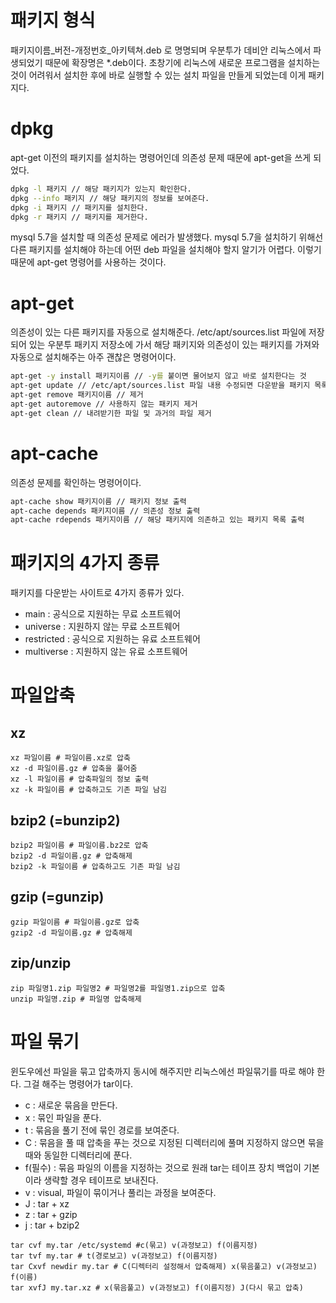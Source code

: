 # 패키지 형식

패키지이름_버전-개정번호\_아키텍쳐.deb 로 명명되며 우분투가 데비안 리눅스에서 파생되었기 때문에 확장명은 *.deb이다. 초창기에 리눅스에 새로운 프로그램을 설치하는 것이 어려워서 설치한 후에 바로 실행할 수 있는 설치 파일을 만들게 되었는데 이게 패키지다.

# dpkg

apt-get 이전의 패키지를 설치하는 명령어인데 의존성 문제 때문에 apt-get을 쓰게 되었다.

```bash
dpkg -l 패키지 // 해당 패키지가 있는지 확인한다.
dpkg --info 패키지 // 해당 패키지의 정보를 보여준다.
dpkg -i 패키지 // 패키지를 설치한다.
dpkg -r 패키지 // 패키지를 제거한다.
```

mysql 5.7을 설치할 때 의존성 문제로 에러가 발생했다. mysql 5.7을 설치하기 위해선 다른 패키지를 설치해야 하는데 어떤 deb 파일을 설치해야 할지 알기가 어렵다. 이렇기 때문에 apt-get 명령어를 사용하는 것이다.

# apt-get

의존성이 있는 다른 패키지를 자동으로 설치해준다. /etc/apt/sources.list 파일에 저장되어 있는 우분투 패키지 저장소에 가서 해당 패키지와 의존성이 있는 패키지를 가져와 자동으로 설치해주는 아주 괜찮은 명령어이다.

```bash
apt-get -y install 패키지이름 // -y를 붙이면 물어보지 않고 바로 설치한다는 것
apt-get update // /etc/apt/sources.list 파일 내용 수정되면 다운받을 패키지 목록 업데이트
apt-get remove 패키지이름 // 제거
apt-get autoremove // 사용하지 않는 패키지 제거
apt-get clean // 내려받기한 파일 및 과거의 파일 제거
```

# apt-cache

의존성 문제를 확인하는 명령어이다.

```bash
apt-cache show 패키지이름 // 패키지 정보 출력
apt-cache depends 패키지이름 // 의존성 정보 출력
apt-cache rdepends 패키지이름 // 해당 패키지에 의존하고 있는 패키지 목록 출력
```

# 패키지의 4가지 종류

패키지를 다운받는 사이트로 4가지 종류가 있다.

* main : 공식으로 지원하는 무료 소프트웨어
* universe : 지원하지 않는 무료 소프트웨어
* restricted : 공식으로 지원하는 유료 소프트웨어
* multiverse : 지원하지 않는 유료 소프트웨어

# 파일압축

## xz

```shell
xz 파일이름 # 파일이름.xz로 압축
xz -d 파일이름.gz # 압축을 풀어줌
xz -l 파일이름 # 압축파일의 정보 출력
xz -k 파일이름 # 압축하고도 기존 파일 남김
```

## bzip2 (=bunzip2)

```shell
bzip2 파일이름 # 파일이름.bz2로 압축
bzip2 -d 파일이름.gz # 압축해제
bzip2 -k 파일이름 # 압축하고도 기존 파일 남김
```

## gzip (=gunzip)

```shell
gzip 파일이름 # 파일이름.gz로 압축
gzip2 -d 파일이름.gz # 압축해제
```

## zip/unzip

```shell
zip 파일명1.zip 파일명2 # 파일명2를 파일명1.zip으로 압축
unzip 파일명.zip # 파일명 압축해제
```

# 파일 묶기

윈도우에선 파일을 묶고 압축까지 동시에 해주지만 리눅스에선 파일묶기를 따로 해야 한다. 그걸 해주는 명령어가 tar이다.

* c : 새로운 묶음을 만든다.
* x : 묶인 파일을 푼다.
* t : 묶음을 풀기 전에 묶인 경로를 보여준다.
* C : 묶음을 풀 때 압축을 푸는 것으로 지정된 디렉터리에 풀며 지정하지 않으면 묶을 때와 동일한 디렉터리에 푼다.
* f(필수) : 묶음 파일의 이름을 지정하는 것으로 원래 tar는 테이프 장치 백업이 기본이라 생략할 경우 테이프로 보내진다.
* v : visual, 파일이 묶이거나 풀리는 과정을 보여준다.
* J : tar + xz
* z : tar + gzip
* j : tar + bzip2

```shell
tar cvf my.tar /etc/systemd #c(묶고) v(과정보고) f(이름지정)
tar tvf my.tar # t(경로보고) v(과정보고) f(이름지정)
tar Cxvf newdir my.tar # C(디렉터리 설정해서 압축해제) x(묶음풀고) v(과정보고) f(이름)
tar xvfJ my.tar.xz # x(묶음풀고) v(과정보고) f(이름지정) J(다시 묶고 압축)
```



